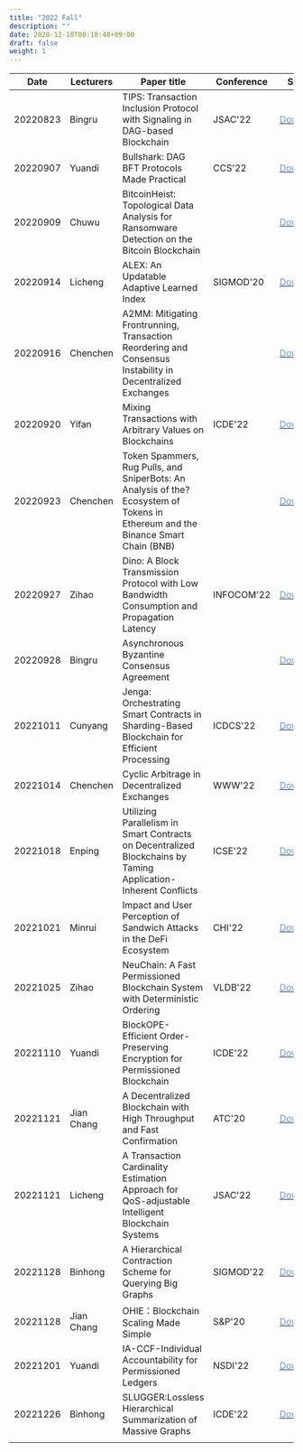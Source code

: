 ```yaml
---
title: "2022 Fall"
description: ""
date: 2020-12-10T00:10:48+09:00
draft: false
weight: 1
---
```


| Date     | Lecturers  | Paper title                                                  | Conference | Slides                                                       |
| -------- | ---------- | ------------------------------------------------------------ | ---------- | ------------------------------------------------------------ |
| 20220823 | Bingru     | TIPS: Transaction Inclusion Protocol with Signaling in DAG-based Blockchain | JSAC'22    | [<font color=CornflowerBlue>Download</font>](https://gitee.com/iamosu/BCTS_Resource_Presentation2022/tree/master/2022Fall/08.23%20Bingru) |
| 20220907 | Yuandi     | Bullshark: DAG BFT Protocols Made Practical                  | CCS'22     | [<font color=CornflowerBlue>Download</font>](https://gitee.com/iamosu/BCTS_Resource_Presentation2022/tree/master/2022Fall/09.07%20Yuandi) |
| 20220909 | Chuwu      | BitcoinHeist: Topological Data Analysis for Ransomware Detection on the Bitcoin Blockchain |            | [<font color=CornflowerBlue>Download</font>](https://gitee.com/iamosu/BCTS_Resource_Presentation2022/tree/master/2022Fall/09.09%20Chuwu) |
| 20220914 | Licheng    | ALEX: An Updatable Adaptive Learned Index                    | SIGMOD'20  | [<font color=CornflowerBlue>Download</font>](https://gitee.com/iamosu/BCTS_Resource_Presentation2022/tree/master/2022Fall/09.14%20Licheng) |
| 20220916 | Chenchen   | A2MM: Mitigating Frontrunning, Transaction Reordering and Consensus Instability in Decentralized Exchanges |            | [<font color=CornflowerBlue>Download</font>](https://gitee.com/iamosu/BCTS_Resource_Presentation2022/tree/master/2022Fall/09.16%20Chenchen) |
| 20220920 | Yifan      | Mixing Transactions with Arbitrary Values on Blockchains     | ICDE'22    | [<font color=CornflowerBlue>Download</font>](https://gitee.com/iamosu/BCTS_Resource_Presentation2022/tree/master/2022Fall/09.20%20Yifan) |
| 20220923 | Chenchen   | Token Spammers, Rug Pulls, and SniperBots: An Analysis of the?Ecosystem of Tokens in Ethereum and the Binance Smart Chain (BNB) |            | [<font color=CornflowerBlue>Download</font>](https://gitee.com/iamosu/BCTS_Resource_Presentation2022/tree/master/2022Fall/09.23%20Chenchen) |
| 20220927 | Zihao      | Dino: A Block Transmission Protocol with Low Bandwidth Consumption and Propagation Latency | INFOCOM'22 | [<font color=CornflowerBlue>Download</font>](https://gitee.com/iamosu/BCTS_Resource_Presentation2022/tree/master/2022Fall/09.27%20Zihao) |
| 20220928 | Bingru     | Asynchronous Byzantine Consensus Agreement                   |            | [<font color=CornflowerBlue>Download</font>](https://gitee.com/iamosu/BCTS_Resource_Presentation2022/tree/master/2022Fall/09.28%20Bingru) |
| 20221011 | Cunyang    | Jenga: Orchestrating Smart Contracts in Sharding-Based Blockchain for Efficient Processing | ICDCS'22   | [<font color=CornflowerBlue>Download</font>](https://gitee.com/iamosu/BCTS_Resource_Presentation2022/tree/master/2022Fall/10.11%20Cunyang) |
| 20221014 | Chenchen   | Cyclic Arbitrage in Decentralized Exchanges                  | WWW'22     | [<font color=CornflowerBlue>Download</font>](https://gitee.com/iamosu/BCTS_Resource_Presentation2022/tree/master/2022Fall/10.14%20Chenchen) |
| 20221018 | Enping     | Utilizing Parallelism in Smart Contracts on Decentralized Blockchains by Taming Application-Inherent Conflicts | ICSE'22    | [<font color=CornflowerBlue>Download</font>](https://gitee.com/iamosu/BCTS_Resource_Presentation2022/tree/master/2022Fall/10.18%20Enping) |
| 20221021 | Minrui     | Impact and User Perception of Sandwich Attacks in the DeFi Ecosystem | CHI'22     | [<font color=CornflowerBlue>Download</font>](https://gitee.com/iamosu/BCTS_Resource_Presentation2022/tree/master/2022Fall/10.21%20Minrui) |
| 20221025 | Zihao      | NeuChain: A Fast Permissioned Blockchain System with Deterministic Ordering | VLDB'22    | [<font color=CornflowerBlue>Download</font>](https://gitee.com/iamosu/BCTS_Resource_Presentation2022/tree/master/2022Fall/10.25%20Zihao) |
| 20221110 | Yuandi     | BlockOPE-Efficient Order-Preserving Encryption for Permissioned Blockchain | ICDE'22    | [<font color=CornflowerBlue>Download</font>](https://gitee.com/iamosu/BCTS_Resource_Presentation2022/tree/master/2022Fall/11.10%20Yuandi) |
| 20221121 | Jian Chang | A Decentralized Blockchain with High Throughput and Fast Confirmation | ATC'20     | [<font color=CornflowerBlue>Download</font>](https://gitee.com/iamosu/BCTS_Resource_Presentation2022/tree/master/2022Fall/11.21%20Jian%20Chang) |
| 20221121 | Licheng    | A Transaction Cardinality Estimation Approach for QoS-adjustable Intelligent Blockchain Systems | JSAC'22    | [<font color=CornflowerBlue>Download</font>](https://gitee.com/iamosu/BCTS_Resource_Presentation2022/tree/master/2022Fall/11.21%20Licheng) |
| 20221128 | Binhong    | A Hierarchical Contraction Scheme for Querying Big Graphs    | SIGMOD'22  | [<font color=CornflowerBlue>Download</font>](https://gitee.com/iamosu/BCTS_Resource_Presentation2022/tree/master/2022Fall/11.28%20Binhong) |
| 20221128 | Jian Chang | OHIE：Blockchain Scaling Made Simple                         | S&P'20     | [<font color=CornflowerBlue>Download</font>](https://gitee.com/iamosu/BCTS_Resource_Presentation2022/tree/master/2022Fall/11.28%20Jian%20Chang) |
| 20221201 | Yuandi     | IA-CCF-Individual Accountability for Permissioned Ledgers    | NSDI'22    | [<font color=CornflowerBlue>Download</font>](https://gitee.com/iamosu/BCTS_Resource_Presentation2022/tree/master/2022Fall/12.1%20Yuandi) |
| 20221226 | Binhong    | SLUGGER:Lossless Hierarchical Summarization of Massive Graphs | ICDE'22    | [<font color=CornflowerBlue>Download</font>](https://gitee.com/iamosu/BCTS_Resource_Presentation2022/tree/master/2022Fall/12.26%20Binhong) |
|          |            |                                                              |            |                                                              |


